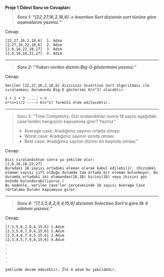 __Proje 1 Ödevi Soru ve Cevapları:__

>**_Soru 1:
"[22,27,16,2,18,6] -> Insertion Sort dizisinin sort türüne göre aşamalarını yazınız."_**


Cevap:
```
[22,27,16,2,18,6]  1. Adım
[2,27,16,22,18,6]  2. Adım
[2,6,16,22,18,27]  3. Adım
[2,6,16,18,22,27]  4. Adım
```

---

>**_Soru 2:
"Yukarı verilen dizinin Big-O gösterimini yazınız."_**

Cevap:
```
Verilen [22,27,16,2,18,6] dizisinin Insertion Sort algoritması ile sıralanması durumunda Big-O gösterimi O(n^2) olacaktır.

1 + 2 + 3 ..... + n
n*(n+1)/2 ----> O(n^2) formülü elde edilecektir.
```

---

>Soru 3:
>"Time Complexity: Dizi sıralandıktan sonra 18 sayısı aşağıdaki case'lerden hangisinin kapsamına girer? Yazınız"
>- Average case: Aradığımız sayının ortada olması
>- Worst case: Aradığımız sayının sonda olması
>- Best case: Aradığımız sayının dizinin en başında olması."

Cevap:
```
Dizi sıralandıktan sonra şu şekilde olur:
[2,6,16,18,22,27]
Buradaki 18 sayısı ortadaki eleman olarak kabul edilebilir. (Dizideki eleman sayısı çift olduğu durumda tam ortada bir eleman bulunmuyor. Bu durumda ortadaki iki elemandan(16,18) birini(18) veya ikisini göz önünde bulundurabiliyoruz.)
Bu nedenle, verilen case'ler çerçevesinde 18 sayısı Average Case (Ortalama Durum) kapsamına girer.
```

---

>**_Soru 4:
"[7,3,5,8,2,9,4,15,6] dizisinin Selection Sort'a göre ilk 4 adımını yazınız."_**

Cevap:
```
[7,3,5,8,2,9,4,15,6] 1.Adım
[2,3,5,8,7,9,4,15,6] 2.Adım
[2,3,4,8,7,9,5,15,6] 3.Adım
[2,3,4,5,7,9,8,15,6] 4.Adım
.
.
.
.
.

şeklinde devam edecektir. İlk 4 adım bu şekildedir.
```
